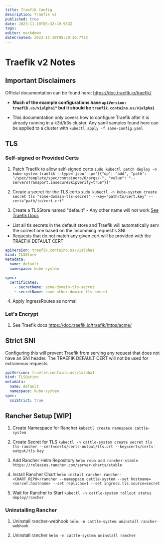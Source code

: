 ```yaml
---
title: Traefik Config
description: Traefik v2
published: true
date: 2023-11-10T05:32:49.953Z
tags: 
editor: markdown
dateCreated: 2023-11-10T05:29:10.772Z
---
```


# Traefik v2 Notes

## Important Disclaimers

Official documentation can be found here: https://doc.traefik.io/traefik/

- **Much of the example configurations have ```apiVersion: traefik.us/v1alpha1"``` but it should be ```traefik.containo.us/v1alpha1```**

- This documentation only covers how to configure Traefik after it is already running in a k3d/k3s cluster. 
Any yaml samples found here can be applied to a cluster with ```kubectl apply -f some-config.yaml```

## TLS 

### Self-signed or Provided Certs

1. Patch Traefik to allow self-signed certs
``` sudo kubectl patch deploy -n kube-system traefik --type='json' -p='[{"op": "add", "path": "/spec/template/spec/containers/0/args/-", "value": "--serversTransport.insecureSkipVerify=true"}]' ```

2. Create a secret for the TLS certs
```sudo kubectl -n kube-system create secret tls "some-domain-tls-secret" --key="path/to/cert.key" --cert="path/to/cert.crt"```

3. Create a TLSStore named "default" - Any other name will not work [See Traefik Docs](https://doc.traefik.io/traefik/routing/providers/kubernetes-crd/#kind-tlsstore)
  - List all tls secrets in the default store and Traefik will automatically serv the correct one based on the incomming request's SNI
  - Requests that do not match any given cert will be provided with the TRAEFIK DEFAULT CERT

```yaml
apiVersion: traefik.containo.us/v1alpha1
kind: TLSStore
metadata:
  name: default
  namespace: kube-system

spec:
  certificates:
    - secretName: some-domain-tls-secret
    - secretName: some-other-domain-tls-secret
```

4. Apply IngressRoutes as normal 


### Let's Encrypt

1. See Traefik docs 
https://doc.traefik.io/traefik/https/acme/

## Strict SNI

Configuring this will prevent Traefik from serving any request that does not have an SNI header. The TRAEFIK DEFAULT CERT will not be used for extraneous requests.

```yaml
apiVersion: traefik.containo.us/v1alpha1
kind: TLSOption
metadata:
  name: default
  namespace: kube-system
spec:
  sniStrict: true
```

## Rancher Setup [WIP]

1. Create Namespace for Rancher
```kubectl create namespace cattle-system```

1. Create Secret for TLS
```kubectl -n cattle-system create secret tls tls-rancher --cert=certs/certs-output/tls.crt --key=certs/certs-output/tls.key```

1. Add Rancher Helm Repository
```helm repo add rancher-stable https://releases.rancher.com/server-charts/stable```

1. Install Rancher Chart
```helm install rancher rancher-<CHART_REPO>/rancher --namespace cattle-system --set hostname=<server.hostname> --set replicas=1 --set ingress.tls.source=secret```

1. Wait for Rancher to Start
```kubectl -n cattle-system rollout status deploy/rancher```

### Uninstalling Rancher

1. Uninstall rancher-webhook
```helm -n cattle-system uninstall rancher-webhook```

1. Uninstall rancher
```helm -n cattle-system uninstall rancher```